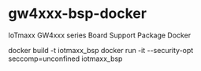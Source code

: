 # gw4xxx-bsp-docker
IoTmaxx GW4xxx series Board Support Package Docker 

docker build -t iotmaxx_bsp
docker run -it --security-opt seccomp=unconfined iotmaxx_bsp


